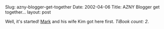 Slug: azny-blogger-get-together
Date: 2002-04-06
Title: AZNY Blogger get together...
layout: post

Well, it&#39;s started! <a href="http://homepage.mac.com/iblog/">Mark</a> and his wife Kim got here first. <i>TiBook count: 2</i>.
